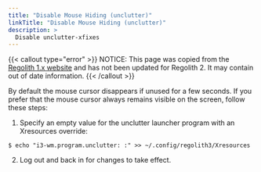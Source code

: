 ```yaml
---
title: "Disable Mouse Hiding (unclutter)"
linkTitle: "Disable Mouse Hiding (unclutter)"
description: >
  Disable unclutter-xfixes
---
```


{{< callout type="error" >}}
NOTICE: This page was copied from the [Regolith 1.x website](https://regolith-linux.org) and has not been updated for Regolith 2.  It may contain out of date information.
{{< /callout >}}

By default the mouse cursor disappears if unused for a few seconds. If you prefer that the mouse cursor always remains visible on the screen, follow these steps:

1. Specify an empty value for the unclutter launcher program with an Xresources override:
  ```console
  $ echo "i3-wm.program.unclutter: :" >> ~/.config/regolith3/Xresources
  ```
2. Log out and back in for changes to take effect.

